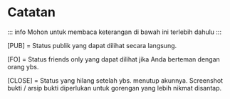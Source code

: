 # Catatan
::: info
Mohon untuk membaca keterangan di bawah ini terlebih dahulu
:::

[PUB] = Status publik yang dapat dilihat secara langsung.

[FO] = Status friends only yang dapat dilihat jika Anda berteman dengan orang ybs.

[CLOSE] = Status yang hilang setelah ybs. menutup akunnya. Screenshot bukti / arsip bukti diperlukan untuk gorengan yang lebih nikmat disantap.